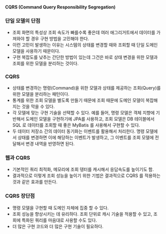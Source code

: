#### CQRS (Command Query Responsibility Segregation)
### 단일 모델의 단점
* 조회 화면의 특성상 조회 속도가 빠를수록 좋은데 여러 애그리거트에서 데이터를 가져와야 할 경우 구현 방법을 고민해야 한다.
* 이런 고민이 발생하는 이유는 시스템의 상태를 변경할 때와 조회할 때 단일 도메인 모델을 사용하기 때문이다.
* 구현 복잡도를 낮추는 간단한 방법이 있는데 그건은 바로 상태 변경을 위한 모델과 조회를 위한 모델을 분리하는 것이다.

### CQRS 
* 상태를 변경하는 명령(Command)을 위한 모델과 상태를 제공하는 조회(Query)를 위한 모델을 분리하는 패턴이다.
* 통계를 위한 조회 모델을 별도록 만들기 때문에 조회 때문에 도메인 모델이 복잡해지는 것을 막을 수 있다.
* 각 모델에 맞는 구현 기술을 선택할 수 있다. 예를 들어, 명령 모델은 객체 지향에 기반해서 도메인 모델을 구현하기에 JPA를 사용하고,
조회 모델은 DB 테이블에서 SQL 로 데이터를 조회할 때 좋은 MyBatis 를 사용해서 구현할 수 있다.
* 두 데이터 저장소 간의 데이터 동기화는 이벤트를 활용해서 처리한다. 명령 모델에서 상태를 변경하면 이에 해당하는 이벤트가 발생하고, 
그 이벤트를 조회 모델에 전달해서 변경 내역을 반영하면 된다.

### 웹과 CQRS 
* 기본적인 쿼리 최적화, 메모리에 조회 뎅터를 캐시해서 응답속도를 높이기도 함.
* 결과적으로 이렇게 조회 성능을 높이기 위한 기법은 결과적으로 CQRS 를 적용하는 것과 같은 효과를 만든다.

### CQRS 장단점
* 명령 모델을 구현할 때 도메인 자체에 집중 할 수 있다.
* 조회 성능을 향상시키는 데 유리하다. 조회 단위로 캐시 기술을 적용할 수 있고, 조회에 특화된 쿼리를 마음대로 사용할 수도 있다.
* 더 많은 구현 코드와 더 많은 구현 기술이 필요하다. 